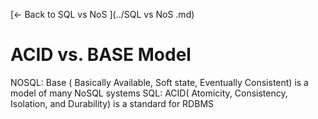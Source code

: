 [← Back to SQL vs NoS ](../SQL vs NoS .md)

# ACID vs. BASE Model

NOSQL: Base ( Basically Available, Soft state, Eventually Consistent) is a model of many NoSQL systems
SQL: ACID( Atomicity, Consistency, Isolation, and Durability) is a standard for RDBMS